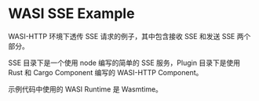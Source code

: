 # WASI SSE Example

WASI-HTTP 环境下透传 SSE 请求的例子，其中包含接收 SSE 和发送 SSE 两个部分。

SSE 目录下是一个使用 node 编写的简单的 SSE 服务，Plugin 目录下是使用 Rust 和 Cargo Component 编写的 WASI-HTTP Component。

示例代码中使用的 WASI Runtime 是 Wasmtime。
